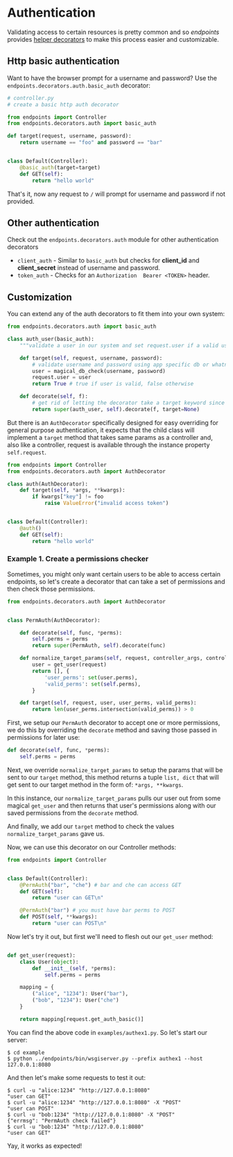 # Authentication

Validating access to certain resources is pretty common and so _endpoints_ provides [helper decorators](https://github.com/firstopinion/endpoints/blob/master/endpoints/decorators/auth.py) to make this process easier and customizable.


## Http basic authentication

Want to have the browser prompt for a username and password? Use the `endpoints.decorators.auth.basic_auth` decorator:

```python
# controller.py
# create a basic http auth decorator

from endpoints import Controller
from endpoints.decorators.auth import basic_auth

def target(request, username, password):
    return username == "foo" and password == "bar"


class Default(Controller):
    @basic_auth(target=target)
    def GET(self):
        return "hello world"
```

That's it, now any request to `/` will prompt for username and password if not provided.


## Other authentication

Check out the `endpoints.decorators.auth` module for other authentication decorators

* `client_auth` - Similar to `basic_auth` but checks for **client_id** and **client_secret** instead of username and password.
* `token_auth` - Checks for an `Authorization  Bearer <TOKEN>` header.


## Customization

You can extend any of the auth decorators to fit them into your own system:

```python
from endpoints.decorators.auth import basic_auth

class auth_user(basic_auth):
    """validate a user in our system and set request.user if a valid user is found"""

    def target(self, request, username, password):
        # validate username and password using app specific db or whatnot
        user = magical_db_check(username, password)
        request.user = user
        return True # true if user is valid, false otherwise

    def decorate(self, f):
        # get rid of letting the decorator take a target keyword since we use self.target
        return super(auth_user, self).decorate(f, target=None)
``` 

But there is an `AuthDecorator` specifically designed for easy overriding for general purpose authentication, it expects that the child class will implement a `target` method that takes same params as a controller and, also like a controller, request is available through the instance property `self.request`.

```python
from endpoints import Controller
from endpoints.decorators.auth import AuthDecorator

class auth(AuthDecorator):
    def target(self, *args, **kwargs):
        if kwargs["key"] != foo
            raise ValueError("invalid access token")


class Default(Controller):
    @auth()
    def GET(self):
        return "hello world"
```


### Example 1. Create a permissions checker

Sometimes, you might only want certain users to be able to access certain endpoints, so let's create a decorator that can take a set of permissions and then check those permissions.


```python
from endpoints.decorators.auth import AuthDecorator


class PermAuth(AuthDecorator):

    def decorate(self, func, *perms):
        self.perms = perms
        return super(PermAuth, self).decorate(func)

    def normalize_target_params(self, request, controller_args, controller_kwargs):
        user = get_user(request)
        return [], {
            'user_perms': set(user.perms),
            'valid_perms': set(self.perms),
        }

    def target(self, request, user, user_perms, valid_perms):
        return len(user_perms.intersection(valid_perms)) > 0
```

First, we setup our `PermAuth` decorator to accept one or more permissions, we do this by overriding the `decorate` method and saving those passed in permissions for later use:

```python
def decorate(self, func, *perms):
    self.perms = perms
```

Next, we override `normalize_target_params` to setup the params that will be sent to our `target` method, this method returns a tuple `list, dict` that will get sent to our target method in the form of: `*args, **kwargs`.

In this instance, our `normalize_target_params` pulls our user out from some magical `get_user` and then returns that user's permissions along with our saved permissions from the `decorate` method.

And finally, we add our `target` method to check the values `normalize_target_params` gave us.

Now, we can use this decorator on our Controller methods:

```python
from endpoints import Controller


class Default(Controller):
    @PermAuth("bar", "che") # bar and che can access GET
    def GET(self):
        return "user can GET\n"

    @PermAuth("bar") # you must have bar perms to POST
    def POST(self, **kwargs):
        return "user can POST\n"

```

Now let's try it out, but first we'll need to flesh out our `get_user` method:

```python

def get_user(request):
    class User(object):
        def __init__(self, *perms):
            self.perms = perms

    mapping = {
        ("alice", "1234"): User("bar"),
        ("bob", "1234"): User("che")
    }

    return mapping[request.get_auth_basic()]
```


You can find the above code in `examples/authex1.py`. So let's start our server:

    $ cd example
    $ python ../endpoints/bin/wsgiserver.py --prefix authex1 --host 127.0.0.1:8080

And then let's make some requests to test it out:


    $ curl -u "alice:1234" "http://127.0.0.1:8080"
    "user can GET"
    $ curl -u "alice:1234" "http://127.0.0.1:8080" -X "POST"
    "user can POST"
    $ curl -u "bob:1234" "http://127.0.0.1:8080" -X "POST"
    {"errmsg": "PermAuth check failed"}
    $ curl -u "bob:1234" "http://127.0.0.1:8080"
    "user can GET"

Yay, it works as expected!


